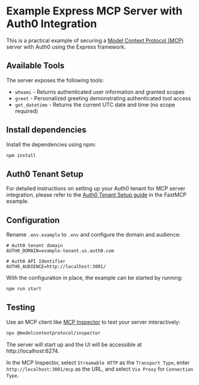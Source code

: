 # Example Express MCP Server with Auth0 Integration

This is a practical example of securing a [Model Context Protocol (MCP)](https://modelcontextprotocol.io/docs) server
with Auth0 using the Express framework.

## Available Tools

The server exposes the following tools:

- `whoami` - Returns authenticated user information and granted scopes
- `greet` - Personalized greeting demonstrating authenticated tool access
- `get_datetime` - Returns the current UTC date and time (no scope required)

## Install dependencies

Install the dependencies using npm:

```bash
npm install
```

## Auth0 Tenant Setup

For detailed instructions on setting up your Auth0 tenant for MCP server integration, please refer to the [Auth0 Tenant Setup guide](https://github.com/auth0-samples/auth0-ai-samples/tree/main/auth-for-mcp/fastmcp-mcp-js/README.md#auth0-tenant-setup) in the FastMCP example.

## Configuration

Rename `.env.example` to `.env` and configure the domain and audience:

```
# Auth0 tenant domain
AUTH0_DOMAIN=example-tenant.us.auth0.com

# Auth0 API Identifier
AUTH0_AUDIENCE=http://localhost:3001/
```

With the configuration in place, the example can be started by running:

```bash
npm run start
```

## Testing

Use an MCP client like [MCP Inspector](https://github.com/modelcontextprotocol/inspector) to test your server interactively:

```bash
npx @modelcontextprotocol/inspector
```

The server will start up and the UI will be accessible at http://localhost:6274.

In the MCP Inspector, select `Streamable HTTP` as the `Transport Type`, enter `http://localhost:3001/mcp` as the URL, and select `Via Proxy` for `Connection Type`.
